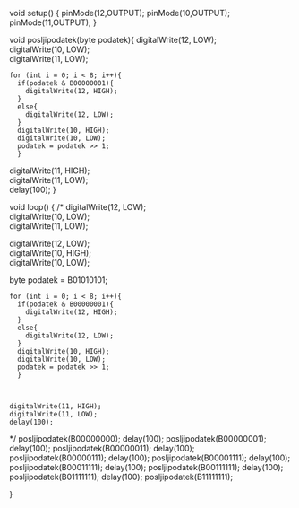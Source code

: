 void setup() {
  pinMode(12,OUTPUT);
  pinMode(10,OUTPUT);
  pinMode(11,OUTPUT);
}

void posljipodatek(byte podatek){
  digitalWrite(12, LOW);    
  digitalWrite(10, LOW);    
  digitalWrite(11, LOW);  

    for (int i = 0; i < 8; i++){
      if(podatek & B00000001){
        digitalWrite(12, HIGH);
      }
      else{
        digitalWrite(12, LOW);
      }
      digitalWrite(10, HIGH);
      digitalWrite(10, LOW);
      podatek = podatek >> 1;
      }

  digitalWrite(11, HIGH);    
  digitalWrite(11, LOW);    
  delay(100);
}

void loop() {
  /*
  digitalWrite(12, LOW);    
  digitalWrite(10, LOW);    
  digitalWrite(11, LOW);    

  digitalWrite(12, LOW);    
  digitalWrite(10, HIGH);    
  digitalWrite(10, LOW);    

  byte podatek = B01010101;

    for (int i = 0; i < 8; i++){
      if(podatek & B00000001){
        digitalWrite(12, HIGH);
      }
      else{
        digitalWrite(12, LOW);
      }
      digitalWrite(10, HIGH);
      digitalWrite(10, LOW);
      podatek = podatek >> 1;
      }

    

    digitalWrite(11, HIGH);    
    digitalWrite(11, LOW);    
    delay(100);
*/
posljipodatek(B00000000);
  delay(100);
posljipodatek(B00000001);
  delay(100);
posljipodatek(B00000011);
  delay(100);
posljipodatek(B00000111);
  delay(100);
posljipodatek(B00001111);
  delay(100);
posljipodatek(B00011111);
  delay(100);
posljipodatek(B00111111);
  delay(100);
posljipodatek(B01111111);
  delay(100);
posljipodatek(B11111111);

}
